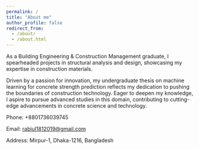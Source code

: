 ```yaml
---
permalink: /
title: "About me"
author_profile: false
redirect_from: 
  - /about/
  - /about.html
---
```


As a Building Engineering & Construction Management graduate, I spearheaded projects in structural analysis and design, showcasing my expertise in construction materials.​

Driven by a passion for innovation, my undergraduate thesis on machine learning for concrete strength prediction reflects my dedication to pushing the boundaries of construction technology. Eager to deepen my knowledge, I aspire to pursue advanced studies in this domain, contributing to cutting-edge advancements in concrete science and technology.

Phone: +8801736039745

Email: rabiul1812019@gmail.com

Address: Mirpur-1, Dhaka-1216, Bangladesh